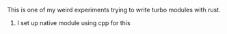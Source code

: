 This is one of my weird experiments trying to write turbo modules with rust.

1) I set up native module using cpp for this 
